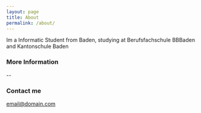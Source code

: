 ```yaml
---
layout: page
title: About
permalink: /about/
---
```


Im a Informatic Student from Baden, studying at Berufsfachschule BBBaden and Kantonschule Baden

### More Information

--

### Contact me

[email@domain.com](mailto:biondimichele@hotmail.com)
